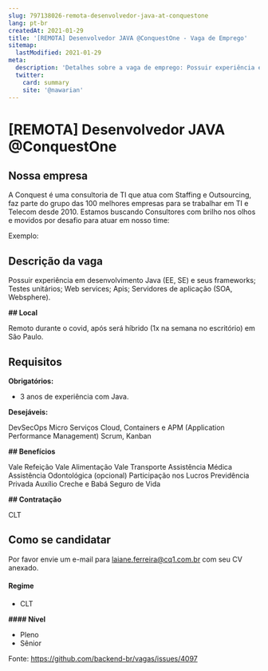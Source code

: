 ```yaml
---
slug: 797138026-remota-desenvolvedor-java-at-conquestone
lang: pt-br
createdAt: 2021-01-29
title: '[REMOTA] Desenvolvedor JAVA @ConquestOne - Vaga de Emprego'
sitemap:
  lastModified: 2021-01-29
meta:
  description: 'Detalhes sobre a vaga de emprego: Possuir experiência em desenvolvimento Java (EE, SE) e seus frameworks; Testes unitários; Web services; Apis; Servidores de aplicação (SOA, Websphere).  **'
  twitter:
    card: summary
    site: '@nawarian'
---
```


# [REMOTA] Desenvolvedor JAVA @ConquestOne


## Nossa empresa
A Conquest é uma consultoria de TI que atua com Staffing e Outsourcing, faz parte do grupo das 100 melhores empresas para se trabalhar em TI e Telecom desde 2010. Estamos buscando Consultores com brilho nos olhos e movidos por desafio para atuar em nosso time:

Exemplo: 
## Descrição da vaga

Possuir experiência em desenvolvimento Java (EE, SE) e seus frameworks;
Testes unitários;
Web services;
Apis;
Servidores de aplicação (SOA, Websphere).


**## Local**

Remoto durante o covid, após será híbrido (1x na semana no escritório) em São Paulo.

## Requisitos

**Obrigatórios:**
- 3 anos de experiência com Java.

**Desejáveis:**

DevSecOps
Micro Serviços
Cloud, Containers e APM (Application Performance Management)
Scrum, Kanban


**## Benefícios**

Vale Refeição
Vale Alimentação
Vale Transporte
Assistência Médica
Assistência Odontológica (opcional)
Participação nos Lucros
Previdência Privada
Auxílio Creche e Babá
Seguro de Vida

**## Contratação**

CLT

## Como se candidatar

Por favor envie um e-mail para laiane.ferreira@cq1.com.br com seu CV anexado.


#### Regime
- CLT


**#### Nível**
- Pleno
- Sênior





Fonte: https://github.com/backend-br/vagas/issues/4097